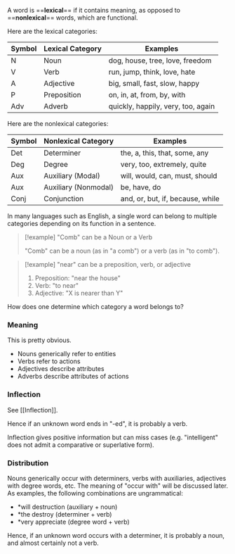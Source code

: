 A word is ==**lexical**== if it contains meaning, as opposed to ==**nonlexical**== words, which are functional.

Here are the lexical categories:

| Symbol | Lexical Category | Examples                           |
| ------ | ---------------- | ---------------------------------- |
| N      | Noun             | dog, house, tree, love, freedom    |
| V      | Verb             | run, jump, think, love, hate       |
| A      | Adjective        | big, small, fast, slow, happy      |
| P      | Preposition      | on, in, at, from, by, with         |
| Adv    | Adverb           | quickly, happily, very, too, again |

Here are the nonlexical categories:

| Symbol | Nonlexical Category  | Examples                         |
| ------ | -------------------- | -------------------------------- |
| Det    | Determiner           | the, a, this, that, some, any    |
| Deg    | Degree               | very, too, extremely, quite      |
| Aux    | Auxiliary (Modal)    | will, would, can, must, should   |
| Aux    | Auxiliary (Nonmodal) | be, have, do                     |
| Conj   | Conjunction          | and, or, but, if, because, while |

In many languages such as English, a single word can belong to multiple categories depending on its function in a sentence.

>[!example] "Comb" can be a Noun or a Verb
>
>"Comb" can be a noun (as in "a comb") or a verb (as in "to comb").

>[!example] "near" can be a preposition, verb, or adjective
>1. Preposition: "near the house"
>2. Verb: "to near"
>3. Adjective: "X is nearer than Y"

How does one determine which category a word belongs to?

### Meaning

This is pretty obvious.
- Nouns generically refer to entities
- Verbs refer to actions
- Adjectives describe attributes
- Adverbs describe attributes of actions

### Inflection

See [[Inflection]].

Hence if an unknown word ends in "-ed", it is probably a verb.

Inflection gives positive information but can miss cases (e.g. "intelligent" does not admit a comparative or superlative form).

### Distribution

Nouns generically occur with determiners, verbs with auxiliaries, adjectives with degree words, etc. The meaning of "occur with" will be discussed later. As examples, the following combinations are ungrammatical:
- \*will destruction (auxiliary + noun)
- \*the destroy (determiner + verb)
- \*very appreciate (degree word + verb)

Hence, if an unknown word occurs with a determiner, it is probably a noun, and almost certainly not a verb.
